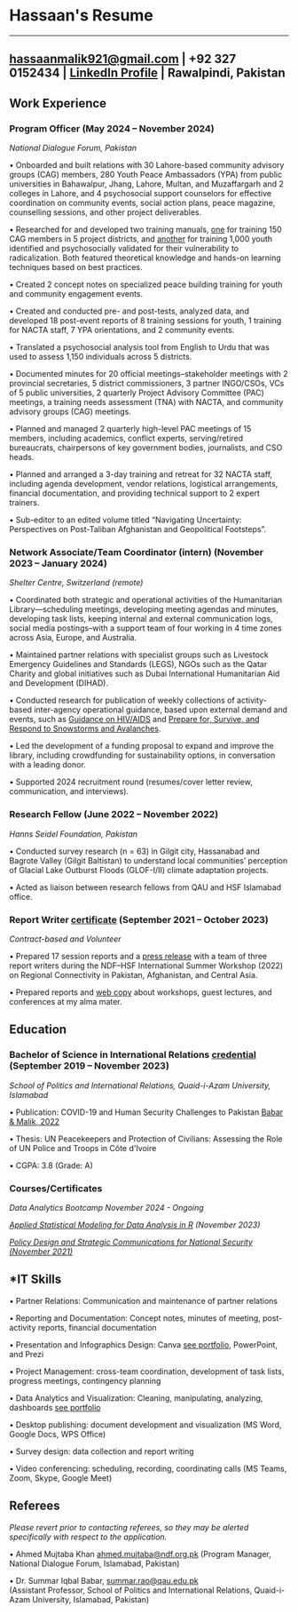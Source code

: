 # Hassaan's Resume

--------------------------------------------------
hassaanmalik921@gmail.com | +92 327 0152434 | [LinkedIn Profile](https://www.linkedin.com/in/hassaanmalik921/) | Rawalpindi, Pakistan
--------------------------------------------------

## **Work Experience**
### **Program Officer (May 2024 – November 2024)**
_National Dialogue Forum, Pakistan_

•	Onboarded and built relations with 30 Lahore-based community advisory groups (CAG) members, 280 Youth Peace Ambassadors (YPA) from public universities in Bahawalpur, Jhang, Lahore, Multan, and Muzaffargarh and 2 colleges in Lahore, and 4 psychosocial support counselors for effective coordination on community events, social action plans, peace magazine, counselling sessions, and other project deliverables.

•	Researched for and developed two training manuals, [one](https://drive.google.com/file/d/1kKSeXeAsdLkeswCi2h_rz8u9vJgJvFh9/view?usp=sharing) for training 150 CAG members in 5 project districts, and [another](https://drive.google.com/file/d/1Q8jMg5PCWVZtQy1-gBM0VKVdavLGZmJv/view?usp=sharing) for training 1,000 youth identified and psychosocially validated for their vulnerability to radicalization. Both featured theoretical knowledge and hands-on learning techniques based on best practices.

•	Created 2 concept notes on specialized peace building training for youth and community engagement events. 

•	Created and conducted pre- and post-tests, analyzed data, and developed 18 post-event reports of 8 training sessions for youth, 1 training for NACTA staff, 7 YPA orientations, and 2 community events.

•	Translated a psychosocial analysis tool from English to Urdu that was used to assess 1,150 individuals across 5 districts. 

•	Documented minutes for 20 official meetings–stakeholder meetings with 2 provincial secretaries, 5 district commissioners, 3 partner INGO/CSOs, VCs of 5 public universities, 2 quarterly Project Advisory Committee (PAC) meetings, a training needs assessment (TNA) with NACTA, and community advisory groups (CAG) meetings.

•	Planned and managed 2 quarterly high-level PAC meetings of 15 members, including academics, conflict experts, serving/retired bureaucrats, chairpersons of key government bodies, journalists, and CSO heads. 

•	Planned and arranged a 3-day training and retreat for 32 NACTA staff, including agenda development, vendor relations, logistical arrangements, financial documentation, and providing technical support to 2 expert trainers.  

•	Sub-editor to an edited volume titled “Navigating Uncertainty: Perspectives on Post-Taliban Afghanistan and Geopolitical Footsteps”.

### **Network Associate/Team Coordinator (intern) (November 2023 – January 2024)**
_Shelter Centre, Switzerland (remote)_

•	Coordinated both strategic and operational activities of the Humanitarian Library—scheduling meetings, developing meeting agendas and minutes, developing task lists, keeping internal and external communication logs, social media postings–with a support team of four working in 4 time zones across Asia, Europe, and Australia. 

•	Maintained partner relations with specialist groups such as Livestock Emergency Guidelines and Standards (LEGS), NGOs such as the Qatar Charity and global initiatives such as Dubai International Humanitarian Aid and Development (DIHAD). 

•	Conducted research for publication of weekly collections of activity-based inter-agency operational guidance, based upon external demand and events, such as [Guidance on HIV/AIDS](https://www.humanitarianlibrary.org/channel/guidance-hivaids) and [Prepare for, Survive, and Respond to Snowstorms and Avalanches](https://www.humanitarianlibrary.org/collection/prepare-survive-and-respond-snowstorms-and-avalanches).

•	Led the development of a funding proposal to expand and improve the library, including crowdfunding for sustainability options, in conversation with a leading donor. 

•	Supported 2024 recruitment round (resumes/cover letter review, communication, and interviews).

### **Research Fellow (June 2022 – November 2022)**
_Hanns Seidel Foundation, Pakistan_

•	Conducted survey research (n = 63) in Gilgit city, Hassanabad and Bagrote Valley (Gilgit Baltistan) to understand local communities’ perception of Glacial Lake Outburst Floods (GLOF-I/II) climate adaptation projects. 

•	Acted as liaison between research fellows from QAU and HSF Islamabad office. 

### **Report Writer [certificate](https://drive.google.com/file/d/1S1Fp-8fPhcSwNwaCYG_wYDPbymelVUH6/view) (September 2021 – October 2023)**
_Contract-based and Volunteer_

•	Prepared 17 session reports and a [press release](https://pakistan.hss.de/news/detail/together-for-peace-and-development-international-summer-workshop-on-regional-connectivity-begins-news9133/) with a team of three report writers during the NDF–HSF International Summer Workshop (2022) on Regional Connectivity in Pakistan, Afghanistan, and Central Asia. 

•	Prepared reports and [web copy](http://spir.qau.edu.pk/?p=811) about workshops, guest lectures, and conferences at my alma mater. 

## **Education**
### **Bachelor of Science in International Relations [credential](https://photos.app.goo.gl/1VSkuXWWhSPSAUbaA) (September 2019 – November 2023)**
_School of Politics and International Relations, Quaid-i-Azam University, Islamabad_

•	Publication: COVID-19 and Human Security Challenges to Pakistan [Babar & Malik, 2022](http://pjhc.nihcr.edu.pk/wp-content/uploads/2023/02/9-Samar-COVID.pdf)

•	Thesis: UN Peacekeepers and Protection of Civilians: Assessing the Role of UN Police and Troops in Côte d'Ivoire

•	CGPA: 3.8 (Grade: A) 

### **Courses/Certificates**
_Data Analytics Bootcamp	November 2024 - Ongoing_

_[Applied Statistical Modeling for Data Analysis in R](https://www.udemy.com/certificate/UC-e9e872ab-4606-41fe-969b-46de723ff111/) (November 2023)_

_[Policy Design and Strategic Communications for National Security (November 2021)](https://photos.app.goo.gl/uPkm7anLRTwsVsrF7)_

## *IT Skills
•	Partner Relations: Communication and maintenance of partner relations

•	Reporting and Documentation: Concept notes, minutes of meeting, post-activity reports, financial documentation

•	Presentation and Infographics Design: Canva [see portfolio](https://drive.google.com/drive/folders/1XTU7AU_WYuV15yHDL-R-u0ZCa8anlRwd?usp=drive_link), PowerPoint, and Prezi

•	Project Management: cross-team coordination, development of task lists, progress meetings, contingency planning

•	Data Analytics and Visualization: Cleaning, manipulating, analyzing, dashboards [see portfolio](https://www.linkedin.com/posts/hassaanmalik921_as-part-of-the-data-analytics-bootcamp-with-activity-7272966290158329857-5a3a?utm_source=share&utm_medium=member_android)

•	Desktop publishing: document development and visualization (MS Word, Google Docs, WPS Office)

•	Survey design: data collection and report writing

•	Video conferencing: scheduling, recording, coordinating calls (MS Teams, Zoom, Skype, Google Meet)

## **Referees**
_Please revert prior to contacting referees, so they may be alerted specifically with respect to the application._

•	Ahmed Mujtaba Khan ahmed.mujtaba@ndf.org.pk 
(Program Manager, National Dialogue Forum, Islamabad, Pakistan)

•	Dr. Summar Iqbal Babar, summar.rao@qau.edu.pk  
(Assistant Professor, School of Politics and International Relations, Quaid-i-Azam University, Islamabad, Pakistan)
